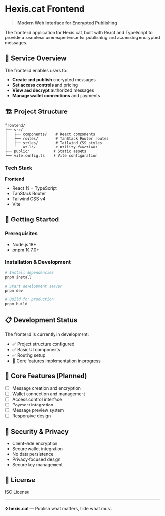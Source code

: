 # Hexis.cat Frontend

> **Modern Web Interface for Encrypted Publishing**

The frontend application for Hexis.cat, built with React and TypeScript to provide a seamless user experience for publishing and accessing encrypted messages.

## 🎯 Service Overview

The frontend enables users to:
- **Create and publish** encrypted messages
- **Set access controls** and pricing
- **View and decrypt** authorized messages
- **Manage wallet connections** and payments

## 🏗️ Project Structure

```
frontend/
├── src/
│   ├── components/    # React components
│   ├── routes/        # TanStack Router routes
│   ├── styles/        # Tailwind CSS styles
│   └── utils/         # Utility functions
├── public/           # Static assets
└── vite.config.ts    # Vite configuration
```

### Tech Stack

**Frontend**
- React 19 + TypeScript
- TanStack Router
- Tailwind CSS v4
- Vite

## 🚀 Getting Started

### Prerequisites
- Node.js 18+
- pnpm 10.7.0+

### Installation & Development

```bash
# Install dependencies
pnpm install

# Start development server
pnpm dev

# Build for production
pnpm build
```

## 📋 Development Status

The frontend is currently in development:
- ✅ Project structure configured
- ✅ Basic UI components
- ✅ Routing setup
- 🔄 Core features implementation in progress

## 🎨 Core Features (Planned)

- [ ] Message creation and encryption
- [ ] Wallet connection and management
- [ ] Access control interface
- [ ] Payment integration
- [ ] Message preview system
- [ ] Responsive design

## 🔐 Security & Privacy

- Client-side encryption
- Secure wallet integration
- No data persistence
- Privacy-focused design
- Secure key management

## 📄 License

ISC License

---

**🜍 hexis.cat** — Publish what matters, hide what must.
